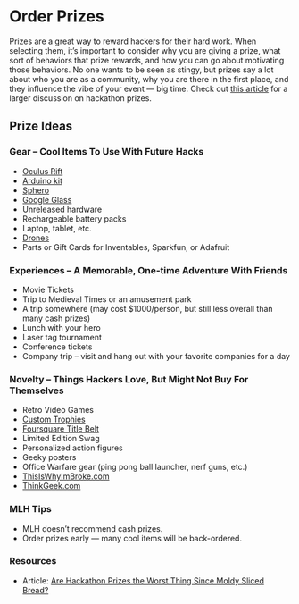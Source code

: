 # Order Prizes

Prizes are a great way to reward hackers for their hard work. When selecting them, it’s important to consider why you are giving a prize, what sort of behaviors that prize rewards, and how you can go about motivating those behaviors. No one wants to be seen as stingy, but prizes say a lot about who you are as a community, why you are there in the first place, and they influence the vibe of your event — big time. Check out [this article](https://news.mlh.io/are-hackathon-prizes-the-worst-thing-since-moldy-sliced-bread-04-18-2014) for a larger discussion on hackathon prizes. 

## Prize Ideas

### Gear – Cool Items To Use With Future Hacks

* [Oculus Rift](https://www.oculusvr.com/order/)
* [Arduino kit](https://www.sparkfun.com/products/12001)
* [Sphero](http://www.gosphero.com/)
* [Google Glass](http://www.google.com/glass)
* Unreleased hardware
* Rechargeable battery packs
* Laptop, tablet, etc.
* [Drones](http://ardrone2.parrot.com/)
* Parts or Gift Cards for Inventables, Sparkfun, or Adafruit

### Experiences – A Memorable, One-time Adventure With Friends

* Movie Tickets
* Trip to Medieval Times or an amusement park
* A trip somewhere \(may cost $1000/person, but still less overall than many cash prizes\)
* Lunch with your hero
* Laser tag tournament
* Conference tickets
* Company trip – visit and hang out with your favorite companies for a day

### Novelty – Things Hackers Love, But Might Not Buy For Themselves

* Retro Video Games
* [Custom Trophies](https://assets.pando.com/uploads/2012/10/imag1058.jpeg)
* [Foursquare Title Belt](http://blog.programmableweb.com/wp-content/foursquaretitlebelt.jpg)
* Limited Edition Swag
* Personalized action figures
* Geeky posters
* Office Warfare gear \(ping pong ball launcher, nerf guns, etc.\)
* [ThisIsWhyImBroke.com](http://thisiswhyimbroke.com/)
* [ThinkGeek.com](http://thinkgeek.com/)

### MLH Tips

* MLH doesn’t recommend cash prizes.
* Order prizes early — many cool items will be back-ordered.

### Resources

* Article: [Are Hackathon Prizes the Worst Thing Since Moldy Sliced Bread?](http://news.mlh.io/are-hackathon-prizes-the-worst-thing-since-moldy-sliced-bread-04-18-2014)

